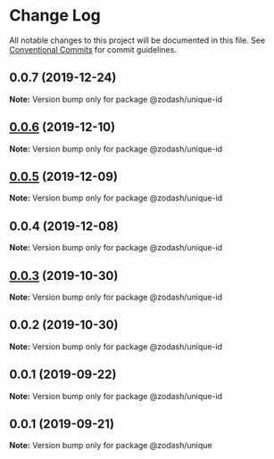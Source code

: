 # Change Log

All notable changes to this project will be documented in this file.
See [Conventional Commits](https://conventionalcommits.org) for commit guidelines.

## 0.0.7 (2019-12-24)

**Note:** Version bump only for package @zodash/unique-id





## [0.0.6](https://github.com/zcorky/zodash/compare/@zodash/unique-id@0.0.5...@zodash/unique-id@0.0.6) (2019-12-10)

**Note:** Version bump only for package @zodash/unique-id





## [0.0.5](https://github.com/zcorky/zodash/compare/@zodash/unique-id@0.0.4...@zodash/unique-id@0.0.5) (2019-12-09)

**Note:** Version bump only for package @zodash/unique-id





## 0.0.4 (2019-12-08)

**Note:** Version bump only for package @zodash/unique-id





## [0.0.3](https://github.com/zcorky/zodash/compare/@zodash/unique-id@0.0.2...@zodash/unique-id@0.0.3) (2019-10-30)

**Note:** Version bump only for package @zodash/unique-id





## 0.0.2 (2019-10-30)

**Note:** Version bump only for package @zodash/unique-id





## 0.0.1 (2019-09-22)

**Note:** Version bump only for package @zodash/unique-id





## 0.0.1 (2019-09-21)

**Note:** Version bump only for package @zodash/unique
